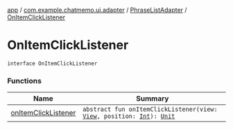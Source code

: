 [app](../../../index.md) / [com.example.chatmemo.ui.adapter](../../index.md) / [PhraseListAdapter](../index.md) / [OnItemClickListener](./index.md)

# OnItemClickListener

`interface OnItemClickListener`

### Functions

| Name | Summary |
|---|---|
| [onItemClickListener](on-item-click-listener.md) | `abstract fun onItemClickListener(view: `[`View`](https://developer.android.com/reference/android/view/View.html)`, position: `[`Int`](https://kotlinlang.org/api/latest/jvm/stdlib/kotlin/-int/index.html)`): `[`Unit`](https://kotlinlang.org/api/latest/jvm/stdlib/kotlin/-unit/index.html) |

